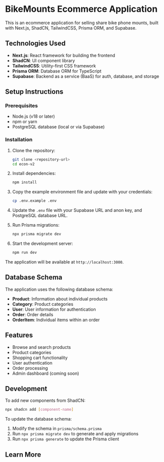 # BikeMounts Ecommerce Application

This is an ecommerce application for selling share bike phone mounts, built with Next.js, ShadCN, TailwindCSS, Prisma ORM, and Supabase.

## Technologies Used

- **Next.js**: React framework for building the frontend
- **ShadCN**: UI component library 
- **TailwindCSS**: Utility-first CSS framework
- **Prisma ORM**: Database ORM for TypeScript
- **Supabase**: Backend as a service (BaaS) for auth, database, and storage

## Setup Instructions

### Prerequisites

- Node.js (v18 or later)
- npm or yarn
- PostgreSQL database (local or via Supabase)

### Installation

1. Clone the repository:
   ```bash
   git clone <repository-url>
   cd econ-v2
   ```

2. Install dependencies:
   ```bash
   npm install
   ```

3. Copy the example environment file and update with your credentials:
   ```bash
   cp .env.example .env
   ```

4. Update the `.env` file with your Supabase URL and anon key, and PostgreSQL database URL.

5. Run Prisma migrations:
   ```bash
   npx prisma migrate dev
   ```

6. Start the development server:
   ```bash
   npm run dev
   ```

The application will be available at `http://localhost:3000`.

## Database Schema

The application uses the following database schema:

- **Product**: Information about individual products
- **Category**: Product categories
- **User**: User information for authentication
- **Order**: Order details
- **OrderItem**: Individual items within an order

## Features

- Browse and search products
- Product categories
- Shopping cart functionality
- User authentication
- Order processing
- Admin dashboard (coming soon)

## Development

To add new components from ShadCN:

```bash
npx shadcn add [component-name]
```

To update the database schema:

1. Modify the schema in `prisma/schema.prisma`
2. Run `npx prisma migrate dev` to generate and apply migrations
3. Run `npx prisma generate` to update the Prisma client

## Learn More
